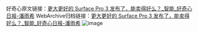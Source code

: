 好奇心原文链接：[更大更好的 Surface Pro 3 发布了，能卖得好么？_智能_好奇心日报-潘雨希](https://www.qdaily.com/articles/674.html)
WebArchive归档链接：[更大更好的 Surface Pro 3 发布了，能卖得好么？_智能_好奇心日报-潘雨希](http://web.archive.org/web/20170920004142/http://www.qdaily.com/articles/674.html)
![image](http://ww3.sinaimg.cn/large/007d5XDply1g3v43uysb5j30u03qm4qp)